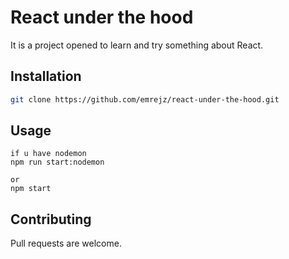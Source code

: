 # React under the hood

It is a project opened to learn and try something about React.

## Installation



```bash
git clone https://github.com/emrejz/react-under-the-hood.git 
```

## Usage

```
if u have nodemon
npm run start:nodemon

or
npm start

```

## Contributing

Pull requests are welcome.